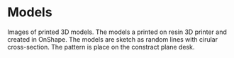 # Models
Images of printed 3D models. The models a printed on resin 3D printer and created in OnShape. The models are sketch as random lines with cirular cross-section. The pattern is place on the constract plane desk.